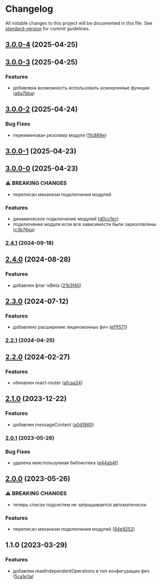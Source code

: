 # Changelog

All notable changes to this project will be documented in this file. See [standard-version](https://github.com/conventional-changelog/standard-version) for commit guidelines.

## [3.0.0-4](https://github.com/Infomaximum/module-expander/compare/v3.0.0-3...v3.0.0-4) (2025-04-25)

## [3.0.0-3](https://github.com/Infomaximum/module-expander/compare/v3.0.0-2...v3.0.0-3) (2025-04-25)


### Features

* добавлена возможность использовать асинхронные функции ([a6a7bba](https://github.com/Infomaximum/module-expander/commit/a6a7bbab7f0fd3545d579e8feef122f80d113f96))

## [3.0.0-2](https://github.com/Infomaximum/module-expander/compare/v3.0.0-1...v3.0.0-2) (2025-04-24)


### Bug Fixes

* переименован резолвер модуля ([11c889e](https://github.com/Infomaximum/module-expander/commit/11c889ee934a2ba919ecbe5f1163c43c091135dd))

## [3.0.0-1](https://github.com/Infomaximum/module-expander/compare/v3.0.0-0...v3.0.0-1) (2025-04-23)

## [3.0.0-0](https://github.com/Infomaximum/module-expander/compare/v2.5.0...v3.0.0-0) (2025-04-23)


### ⚠ BREAKING CHANGES

* переписан механизм подключения модулей

### Features

* динамическое подключение модулей ([d0cc1ec](https://github.com/Infomaximum/module-expander/commit/d0cc1ec29119b91a12decfc03973350872e61b13))
* подключение модуля если все зависимости были зарезолвлены ([c3b76ea](https://github.com/Infomaximum/module-expander/commit/c3b76eae5f2bed2d1a60982a94783a63f3a86100))

### [2.4.1](https://github.com/Infomaximum/module-expander/compare/v2.4.0...v2.4.1) (2024-09-18)

## [2.4.0](https://github.com/Infomaximum/module-expander/compare/v2.3.0...v2.4.0) (2024-08-28)


### Features

* добавлен флаг isBeta ([21b3f40](https://github.com/Infomaximum/module-expander/commit/21b3f40b518d030aadf636dfd7be3c5bed3d243e))

## [2.3.0](https://github.com/Infomaximum/module-expander/compare/v2.2.1...v2.3.0) (2024-07-12)


### Features

* добавлено расширение лицензионных фич ([ef1f571](https://github.com/Infomaximum/module-expander/commit/ef1f5717a16c0b03ba3e223ef081c37c8aa3544c))

### [2.2.1](https://github.com/Infomaximum/module-expander/compare/v2.2.0...v2.2.1) (2024-04-25)

## [2.2.0](https://github.com/Infomaximum/module-expander/compare/v2.1.0...v2.2.0) (2024-02-27)


### Features

* обновлен react-router ([afcaa24](https://github.com/Infomaximum/module-expander/commit/afcaa24a76bed3486e6e83f1e80a01dd7e030fc0))

## [2.1.0](https://github.com/Infomaximum/module-expander/compare/v2.0.1...v2.1.0) (2023-12-22)


### Features

* добавлен messageContent ([a0d1860](https://github.com/Infomaximum/module-expander/commit/a0d1860d87c33e5b695d86f29bec816d6b380551))

### [2.0.1](https://github.com/Infomaximum/module-expander/compare/v2.0.0...v2.0.1) (2023-05-26)


### Bug Fixes

* удалена неиспользуемая библиотека ([e44ab4f](https://github.com/Infomaximum/module-expander/commit/e44ab4fc61719284da1791926b16d6d802bdadfe))

## [2.0.0](https://github.com/Infomaximum/module-expander/compare/v1.1.0...v2.0.0) (2023-05-26)


### ⚠ BREAKING CHANGES

* теперь список подсистем не запрашивается автоматически

### Features

* переписан механизм подключения модулей ([84e9252](https://github.com/Infomaximum/module-expander/commit/84e92520e582f251aa4e433f60a25b888994d846))

## 1.1.0 (2023-03-29)


### Features

* добавлен readIndependentOperations в тип конфигурации фич ([5ca1e3a](https://github.com/Infomaximum/module-expander/commit/5ca1e3a830dab54e1c1ac983ef41f07b8c9c689a))

